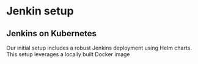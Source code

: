# Jenkin setup

## Jenkins on Kubernetes
 Our initial setup includes a robust Jenkins deployment using Helm charts. This setup leverages a locally built Docker image